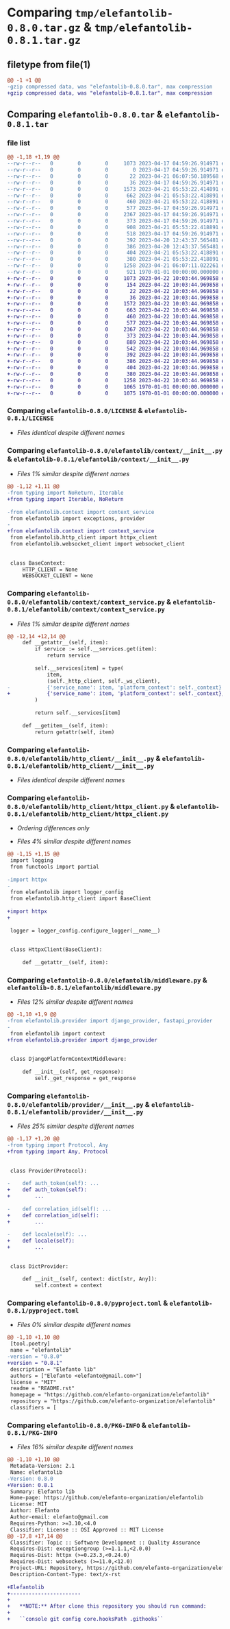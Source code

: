 # Comparing `tmp/elefantolib-0.8.0.tar.gz` & `tmp/elefantolib-0.8.1.tar.gz`

## filetype from file(1)

```diff
@@ -1 +1 @@
-gzip compressed data, was "elefantolib-0.8.0.tar", max compression
+gzip compressed data, was "elefantolib-0.8.1.tar", max compression
```

## Comparing `elefantolib-0.8.0.tar` & `elefantolib-0.8.1.tar`

### file list

```diff
@@ -1,18 +1,19 @@
--rw-r--r--   0        0        0     1073 2023-04-17 04:59:26.914971 elefantolib-0.8.0/LICENSE
--rw-r--r--   0        0        0        0 2023-04-17 04:59:26.914971 elefantolib-0.8.0/README.rst
--rw-r--r--   0        0        0       22 2023-04-21 06:07:50.189568 elefantolib-0.8.0/elefantolib/__init__.py
--rw-r--r--   0        0        0       36 2023-04-17 04:59:26.914971 elefantolib-0.8.0/elefantolib/constants.py
--rw-r--r--   0        0        0     1573 2023-04-21 05:53:22.414891 elefantolib-0.8.0/elefantolib/context/__init__.py
--rw-r--r--   0        0        0      662 2023-04-21 05:53:22.418891 elefantolib-0.8.0/elefantolib/context/context_service.py
--rw-r--r--   0        0        0      460 2023-04-21 05:53:22.418891 elefantolib-0.8.0/elefantolib/exceptions.py
--rw-r--r--   0        0        0      577 2023-04-17 04:59:26.914971 elefantolib-0.8.0/elefantolib/http_client/__init__.py
--rw-r--r--   0        0        0     2367 2023-04-17 04:59:26.914971 elefantolib-0.8.0/elefantolib/http_client/httpx_client.py
--rw-r--r--   0        0        0      373 2023-04-17 04:59:26.914971 elefantolib-0.8.0/elefantolib/logger_config.py
--rw-r--r--   0        0        0      908 2023-04-21 05:53:22.418891 elefantolib-0.8.0/elefantolib/middleware.py
--rw-r--r--   0        0        0      518 2023-04-17 04:59:26.914971 elefantolib-0.8.0/elefantolib/provider/__init__.py
--rw-r--r--   0        0        0      392 2023-04-20 12:43:37.565481 elefantolib-0.8.0/elefantolib/provider/django_provider/__init__.py
--rw-r--r--   0        0        0      386 2023-04-20 12:43:37.565481 elefantolib-0.8.0/elefantolib/provider/fastapi_provider/__init__.py
--rw-r--r--   0        0        0      404 2023-04-21 05:53:22.418891 elefantolib-0.8.0/elefantolib/websocket_client/__init__.py
--rw-r--r--   0        0        0      380 2023-04-21 05:53:22.418891 elefantolib-0.8.0/elefantolib/websocket_client/websocket_client.py
--rw-r--r--   0        0        0     1258 2023-04-21 06:07:11.022261 elefantolib-0.8.0/pyproject.toml
--rw-r--r--   0        0        0      921 1970-01-01 00:00:00.000000 elefantolib-0.8.0/PKG-INFO
+-rw-r--r--   0        0        0     1073 2023-04-22 10:03:44.969858 elefantolib-0.8.1/LICENSE
+-rw-r--r--   0        0        0      154 2023-04-22 10:03:44.969858 elefantolib-0.8.1/README.rst
+-rw-r--r--   0        0        0       22 2023-04-22 10:03:44.969858 elefantolib-0.8.1/elefantolib/__init__.py
+-rw-r--r--   0        0        0       36 2023-04-22 10:03:44.969858 elefantolib-0.8.1/elefantolib/constants.py
+-rw-r--r--   0        0        0     1572 2023-04-22 10:03:44.969858 elefantolib-0.8.1/elefantolib/context/__init__.py
+-rw-r--r--   0        0        0      663 2023-04-22 10:03:44.969858 elefantolib-0.8.1/elefantolib/context/context_service.py
+-rw-r--r--   0        0        0      460 2023-04-22 10:03:44.969858 elefantolib-0.8.1/elefantolib/exceptions.py
+-rw-r--r--   0        0        0      577 2023-04-22 10:03:44.969858 elefantolib-0.8.1/elefantolib/http_client/__init__.py
+-rw-r--r--   0        0        0     2367 2023-04-22 10:03:44.969858 elefantolib-0.8.1/elefantolib/http_client/httpx_client.py
+-rw-r--r--   0        0        0      373 2023-04-22 10:03:44.969858 elefantolib-0.8.1/elefantolib/logger_config.py
+-rw-r--r--   0        0        0      889 2023-04-22 10:03:44.969858 elefantolib-0.8.1/elefantolib/middleware.py
+-rw-r--r--   0        0        0      542 2023-04-22 10:03:44.969858 elefantolib-0.8.1/elefantolib/provider/__init__.py
+-rw-r--r--   0        0        0      392 2023-04-22 10:03:44.969858 elefantolib-0.8.1/elefantolib/provider/django_provider/__init__.py
+-rw-r--r--   0        0        0      386 2023-04-22 10:03:44.969858 elefantolib-0.8.1/elefantolib/provider/fastapi_provider/__init__.py
+-rw-r--r--   0        0        0      404 2023-04-22 10:03:44.969858 elefantolib-0.8.1/elefantolib/websocket_client/__init__.py
+-rw-r--r--   0        0        0      380 2023-04-22 10:03:44.969858 elefantolib-0.8.1/elefantolib/websocket_client/websocket_client.py
+-rw-r--r--   0        0        0     1258 2023-04-22 10:03:44.969858 elefantolib-0.8.1/pyproject.toml
+-rw-r--r--   0        0        0     1065 1970-01-01 00:00:00.000000 elefantolib-0.8.1/setup.py
+-rw-r--r--   0        0        0     1075 1970-01-01 00:00:00.000000 elefantolib-0.8.1/PKG-INFO
```

### Comparing `elefantolib-0.8.0/LICENSE` & `elefantolib-0.8.1/LICENSE`

 * *Files identical despite different names*

### Comparing `elefantolib-0.8.0/elefantolib/context/__init__.py` & `elefantolib-0.8.1/elefantolib/context/__init__.py`

 * *Files 1% similar despite different names*

```diff
@@ -1,12 +1,11 @@
-from typing import NoReturn, Iterable
+from typing import Iterable, NoReturn
 
-from elefantolib.context import context_service
 from elefantolib import exceptions, provider
-
+from elefantolib.context import context_service
 from elefantolib.http_client import httpx_client
 from elefantolib.websocket_client import websocket_client
 
 
 class BaseContext:
     HTTP_CLIENT = None
     WEBSOCKET_CLIENT = None
```

### Comparing `elefantolib-0.8.0/elefantolib/context/context_service.py` & `elefantolib-0.8.1/elefantolib/context/context_service.py`

 * *Files 1% similar despite different names*

```diff
@@ -12,14 +12,14 @@
     def __getattr__(self, item):
         if service := self.__services.get(item):
             return service
 
         self.__services[item] = type(
             item,
             (self._http_client, self._ws_client),
-            {'service_name': item, 'platform_context': self._context}
+            {'service_name': item, 'platform_context': self._context},
         )
 
         return self.__services[item]
 
     def __getitem__(self, item):
         return getattr(self, item)
```

### Comparing `elefantolib-0.8.0/elefantolib/http_client/__init__.py` & `elefantolib-0.8.1/elefantolib/http_client/__init__.py`

 * *Files identical despite different names*

### Comparing `elefantolib-0.8.0/elefantolib/http_client/httpx_client.py` & `elefantolib-0.8.1/elefantolib/http_client/httpx_client.py`

 * *Ordering differences only*

 * *Files 4% similar despite different names*

```diff
@@ -1,15 +1,15 @@
 import logging
 from functools import partial
 
-import httpx
-
 from elefantolib import logger_config
 from elefantolib.http_client import BaseClient
 
+import httpx
+
 
 logger = logger_config.configure_logger(__name__)
 
 
 class HttpxClient(BaseClient):
 
     def __getattr__(self, item):
```

### Comparing `elefantolib-0.8.0/elefantolib/middleware.py` & `elefantolib-0.8.1/elefantolib/middleware.py`

 * *Files 12% similar despite different names*

```diff
@@ -1,10 +1,9 @@
-from elefantolib.provider import django_provider, fastapi_provider
-
 from elefantolib import context
+from elefantolib.provider import django_provider
 
 
 class DjangoPlatformContextMiddleware:
 
     def __init__(self, get_response):
         self._get_response = get_response
```

### Comparing `elefantolib-0.8.0/elefantolib/provider/__init__.py` & `elefantolib-0.8.1/elefantolib/provider/__init__.py`

 * *Files 25% similar despite different names*

```diff
@@ -1,17 +1,20 @@
-from typing import Protocol, Any
+from typing import Any, Protocol
 
 
 class Provider(Protocol):
 
-    def auth_token(self): ...
+    def auth_token(self):
+        ...
 
-    def correlation_id(self): ...
+    def correlation_id(self):
+        ...
 
-    def locale(self): ...
+    def locale(self):
+        ...
 
 
 class DictProvider:
 
     def __init__(self, context: dict[str, Any]):
         self.context = context
```

### Comparing `elefantolib-0.8.0/pyproject.toml` & `elefantolib-0.8.1/pyproject.toml`

 * *Files 0% similar despite different names*

```diff
@@ -1,10 +1,10 @@
 [tool.poetry]
 name = "elefantolib"
-version = "0.8.0"
+version = "0.8.1"
 description = "Elefanto lib"
 authors = ["Elefanto <elefanto@gmail.com>"]
 license = "MIT"
 readme = "README.rst"
 homepage = "https://github.com/elefanto-organization/elefantolib"
 repository = "https://github.com/elefanto-organization/elefantolib"
 classifiers = [
```

### Comparing `elefantolib-0.8.0/PKG-INFO` & `elefantolib-0.8.1/PKG-INFO`

 * *Files 16% similar despite different names*

```diff
@@ -1,10 +1,10 @@
 Metadata-Version: 2.1
 Name: elefantolib
-Version: 0.8.0
+Version: 0.8.1
 Summary: Elefanto lib
 Home-page: https://github.com/elefanto-organization/elefantolib
 License: MIT
 Author: Elefanto
 Author-email: elefanto@gmail.com
 Requires-Python: >=3.10,<4.0
 Classifier: License :: OSI Approved :: MIT License
@@ -17,8 +17,14 @@
 Classifier: Topic :: Software Development :: Quality Assurance
 Requires-Dist: exceptiongroup (>=1.1.1,<2.0.0)
 Requires-Dist: httpx (>=0.23.3,<0.24.0)
 Requires-Dist: websockets (>=11.0,<12.0)
 Project-URL: Repository, https://github.com/elefanto-organization/elefantolib
 Description-Content-Type: text/x-rst
 
+Elefantolib
+-----------------------
+
+   **NOTE:** After clone this repository you should run command:
+
+   ``console git config core.hooksPath .githooks``
```

